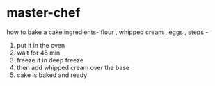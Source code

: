 # master-chef
how to bake a cake 
ingredients- flour , whipped cream , eggs , 
steps -
1. put it in the oven 
2. wait for 45 min 
3. freeze it in deep freeze 
4. then add whipped cream over the base
5. cake is baked and ready 